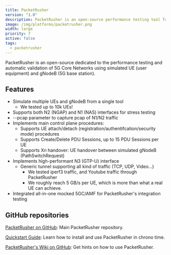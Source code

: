 ```yaml
---
title: PacketRusher
version: "1.0"
description: PacketRusher is an open-source performance testing tool for 5G Core networks.
image: /img/platforms/packetrusher.png
width: large
priority: 7
active: false
tags:
  - packetrusher
---
```

PacketRusher is an open-source dedicated to the performance testing and automatic validation of 5G Core Networks using simulated UE (user equipment) and gNodeB (5G base station).

## Features
* Simulate multiple UEs and gNodeB from a single tool
  * We tested up to 10k UEs!
* Supports both N2 (NGAP) and N1 (NAS) interfaces for stress testing
* --pcap parameter to capture pcap of N1/N2 traffic
* Implements main control plane procedures:
  * Supports UE attach/detach (registration/authentifcation/security mode) procedures
  * Supports Create/Delete PDU Sessions,  up to 15 PDU Sessions per UE
  * Supports Xn handover: UE handover between simulated gNodeB (PathSwitchRequest)
* Implements high-performant N3 (GTP-U) interface
  * Generic tunnel supporting all kind of traffic (TCP, UDP, Video…)
    * We tested iperf3 traffic, and Youtube traffic through PacketRusher
    * We roughly reach 5 GB/s per UE, which is more than what a real UE can achieve.
* Integrated all-in-one mocked 5GC/AMF for PacketRusher's integration testing

## GitHub repositories

[PacketRusher on GitHub](https://github.com/HewlettPackard/PacketRusher): Main PacketRusher repository.

[Quickstart Guide](https://github.com/HewlettPackard/PacketRusher/blob/main/README.md): Learn how to install and use PacketRusher in chrono time.



[PacketRusher's Wiki on GitHub](https://github.com/HewlettPackard/PacketRusher/wiki): Get hints on how to use PacketRusher.